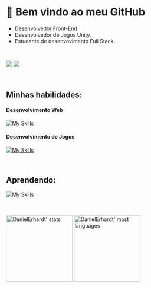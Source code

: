 # 👋 Bem vindo ao meu GitHub

+ Desenvolvedor Front-End.
+ Desenvolvedor de Jogos Unity.
+ Estudante de desenvovimento Full Stack.

<br />

<a href="https://www.linkedin.com/in/daniel-erhcardoso" target="_blank"><img src="https://img.shields.io/badge/-DanielErhardt-%230077B5?style=for-the-badge&logo=linkedin&logoColor=white" target="_blank"></a> 
<a href = "mailto:daniel.erhcardoso@gmail.com" >
  <img src="https://img.shields.io/badge/Gmail-D14836?style=for-the-badge&logo=gmail&logoColor=white" target="_blank" />
</a>

<br/>

## Minhas habilidades:
#### Desenvolvimento Web
[![My Skills](https://skills.thijs.gg/icons?i=html,css,js,typescript,react,jest,redux)](https://skills.thijs.gg)
<br />
#### Desenvolvimento de Jogos
[![My Skills](https://skills.thijs.gg/icons?i=unity,cs)](https://skills.thijs.gg)

<br />

## Aprendendo:
[![My Skills](https://skills.thijs.gg/icons?i=docker,mysql,nodejs,styledcomponents)](https://skills.thijs.gg)

<br />

<!--
Alternativa para ícones.
<img align="center" alt="JavaScript" height="30" width="30" src="https://cdn.jsdelivr.net/gh/devicons/devicon/icons/javascript/javascript-original.svg"> &nbsp;

## Projetos em destaque:

[![Readme Card](https://github-readme-stats.vercel.app/api/pin/?username=DanielErhardt&repo=react-recipes-app&theme=codeSTACKr&border_color=ffffff)](https://github.com/DanielErhardt/react-recipes-app)
-->

<br />

<span>
<img height="180em" src="https://github-readme-stats.vercel.app/api?username=DanielErhardt&show_icons=true&theme=vision-friendly-dark" alt="DanielErhardt' stats"/>
<img height="180em" src="https://github-readme-stats.vercel.app/api/top-langs/?username=DanielErhardt&layout=compact&theme=vision-friendly-dark" alt="DanielErhardt' most languages"/>
</span>
